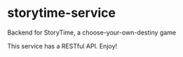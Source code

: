 # storytime-service
Backend for StoryTime, a choose-your-own-destiny game

This service has a RESTful API.  Enjoy!

